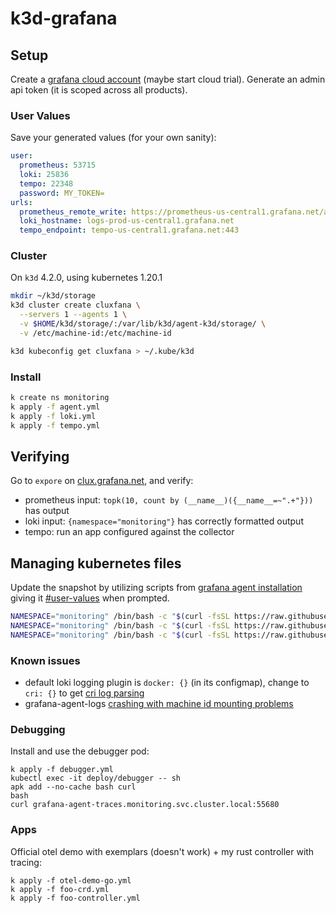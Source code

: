 # k3d-grafana

## Setup
Create a [grafana cloud account](https://grafana.com/login) (maybe start cloud trial).
Generate an admin api token (it is scoped across all products).

### User Values
Save your generated values (for your own sanity):

```yaml
user:
  prometheus: 53715
  loki: 25836
  tempo: 22348
  password: MY_TOKEN=
urls:
  prometheus_remote_write: https://prometheus-us-central1.grafana.net/api/prom/push
  loki_hostname: logs-prod-us-central1.grafana.net
  tempo_endpoint: tempo-us-central1.grafana.net:443
```


### Cluster
On `k3d` 4.2.0, using kubernetes 1.20.1

```sh
mkdir ~/k3d/storage
k3d cluster create cluxfana \
  --servers 1 --agents 1 \
  -v $HOME/k3d/storage/:/var/lib/k3d/agent-k3d/storage/ \
  -v /etc/machine-id:/etc/machine-id

k3d kubeconfig get cluxfana > ~/.kube/k3d
```

### Install

```sh
k create ns monitoring
k apply -f agent.yml
k apply -f loki.yml
k apply -f tempo.yml
```

## Verifying
Go to `expore` on [clux.grafana.net](https://clux.grafana.net/explore), and verify:

- prometheus input: `topk(10, count by (__name__)({__name__=~".+"}))` has output
- loki input: `{namespace="monitoring"}` has correctly formatted output
- tempo: run an app configured against the collector


## Managing kubernetes files
Update the snapshot by utilizing scripts from [grafana agent installation](https://github.com/grafana/agent/#getting-started) giving it [#user-values](#user-values) when prompted.

```sh
NAMESPACE="monitoring" /bin/bash -c "$(curl -fsSL https://raw.githubusercontent.com/grafana/agent/release/production/kubernetes/install.sh)" > agent.yml
NAMESPACE="monitoring" /bin/bash -c "$(curl -fsSL https://raw.githubusercontent.com/grafana/agent/release/production/kubernetes/install-loki.sh)" > loki.yml
NAMESPACE="monitoring" /bin/bash -c "$(curl -fsSL https://raw.githubusercontent.com/grafana/agent/release/production/kubernetes/install-tempo.sh)" > tempo.yml
```

### Known issues
- default loki logging plugin is `docker: {}` (in its configmap), change to `cri: {}` to get [cri log parsing](https://grafana.com/docs/loki/latest/clients/promtail/stages/cri/)
- grafana-agent-logs [crashing with machine id mounting problems](https://github.com/grafana/agent/issues/451)


### Debugging
Install and use the debugger pod:

```
k apply -f debugger.yml
kubectl exec -it deploy/debugger -- sh
apk add --no-cache bash curl
bash
curl grafana-agent-traces.monitoring.svc.cluster.local:55680
```

### Apps
Official otel demo with exemplars (doesn't work) + my rust controller with tracing:

```
k apply -f otel-demo-go.yml
k apply -f foo-crd.yml
k apply -f foo-controller.yml
```
